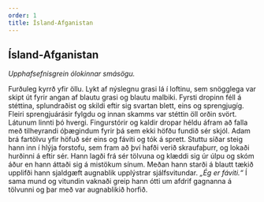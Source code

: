 ```yaml
---
order: 1
title: Ísland-Afganistan
---
```


## Ísland-Afganistan

*Upphafsefnisgrein ólokinnar smásögu.*

Furðuleg kyrrð yfir öllu. Lykt af nýslegnu grasi lá í loftinu, sem snögglega var skipt út fyrir angan af blautu grasi og blautu malbiki. Fyrsti dropinn féll á stéttina, splundraðist og skildi eftir sig svartan blett, eins og sprengjugíg. Fleiri sprengjuárásir fylgdu og innan skamms var stéttin öll orðin svört. Látunum linnti þó hvergi. Fingurstórir og kaldir dropar héldu áfram að falla með tilheyrandi óþægindum fyrir þá sem ekki höfðu fundið sér skjól. Adam brá fartölvu yfir höfuð sér eins og fáviti og tók á sprett. Stuttu síðar steig hann inn í hlýja forstofu, sem fram að því hafði verið skraufaþurr, og lokaði hurðinni á eftir sér. Hann lagði frá sér tölvuna og klæddi sig úr úlpu og skóm áður en hann áttaði sig á mistökum sínum. Meðan hann starði á blautt tækið upplifði hann sjaldgæft augnablik upplýstrar sjálfsvitundar. *„Ég er fáviti.“* Í sama mund og vitundin vaknaði greip hann ótti um afdrif gagnanna á tölvunni og þar með var augnablikið horfið.
